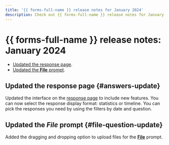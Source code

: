 ```yaml
---
title: '{{ forms-full-name }} release notes for January 2024'
description: Check out {{ forms-full-name }} release notes for January 2024.
---
```


# {{ forms-full-name }} release notes: January 2024

* [Updated the response page](#answers-update).
* [Updated the **File** prompt](#file-question-update).

## Updated the response page {#answers-update}

Updated the interface on the [response page](../answers.md) to include new features. You can now select the response display format: statistics or timeline. You can pick the responses you need by using the filters by date and question.

## Updated the _File_ prompt {#file-question-update}

Added the dragging and dropping option to upload files for the [**File**](../blocks-ref/file.md) prompt.
